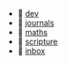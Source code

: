 * 📂 [dev](dev)
* 📂 [journals](journals)
* 📂 [maths](maths)
* 📂 [scripture](scripture)
* 📄 [inbox](inbox.md)
